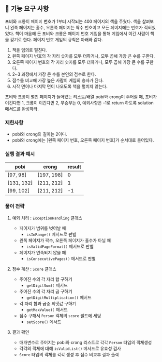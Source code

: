 ## 🚀 기능 요구 사항

포비와 크롱이 페이지 번호가 1부터 시작되는 400 페이지의 책을 주웠다. 책을 살펴보니 왼쪽 페이지는 홀수, 오른쪽 페이지는 짝수 번호이고 모든 페이지에는 번호가 적혀있었다. 책이 마음에 든 포비와 크롱은 페이지 번호 게임을 통해 게임에서 이긴 사람이 책을 갖기로 한다. 페이지 번호 게임의 규칙은 아래와 같다.

1. 책을 임의로 펼친다.
2. 왼쪽 페이지 번호의 각 자리 숫자를 모두 더하거나, 모두 곱해 가장 큰 수를 구한다.
3. 오른쪽 페이지 번호의 각 자리 숫자를 모두 더하거나, 모두 곱해 가장 큰 수를 구한다.
4. 2~3 과정에서 가장 큰 수를 본인의 점수로 한다.
5. 점수를 비교해 가장 높은 사람이 게임의 승자가 된다.
6. 시작 면이나 마지막 면이 나오도록 책을 펼치지 않는다.

포비와 크롱이 펼친 페이지가 들어있는 리스트/배열 pobi와 crong이 주어질 때, 포비가 이긴다면 1, 크롱이 이긴다면 2, 무승부는 0, 예외사항은 -1로 return 하도록 solution 메서드를 완성하라.

### 제한사항

- pobi와 crong의 길이는 2이다.
- pobi와 crong에는 [왼쪽 페이지 번호, 오른쪽 페이지 번호]가 순서대로 들어있다.

### 실행 결과 예시

| pobi | crong | result |
| --- | --- | --- |
| [97, 98] | [197, 198] | 0 |
| [131, 132] | [211, 212] | 1 |
| [99, 102] | [211, 212] | -1 |


### 풀이 전략
1. 예외 처리 : `ExceptionHandling` 클래스
   - 페이지가 범위를 벗어날 때 
     - `isInRange()` 메서드로 판별
   - 왼쪽 페이지가 짝수, 오른쪽 페이지가 홀수가 아닐 때
     - `isValidPageFormat()` 메서드로 판별
   - 페이지가 연속되지 않을 때 
     - `isConsecutivePages()` 메서드로 판별


2. 점수 계산 : `Score` 클래스
   - 주어진 수의 각 자리 합 구하기
     - `getDigitSum()` 메서드
   - 주어진 수의 각 자리 곱 구하기
     - `getDigitMultiplication()` 메서드
   - 각 자리 합과 곱중 최댓값 구하기
     - `getMaxValue()` 메서드
   - 점수 구해서 `Person` 객체의 `score` 필드에 세팅
     - `setScore()` 메서드


3. 결과 확인
   - 매개변수로 주어지는 pobi와 crong 리스트로 각각 `Person` 타입의 객체생성
   - 각각의 객체에 대해 `isValidList()` 메서드로 유효성 검사
   - `Score` 타입의 객체를 각각 생성 후 점수 비교후 결과 출력